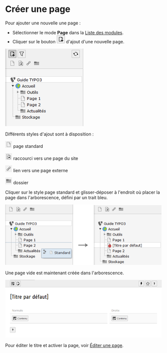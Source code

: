# Créer une page

Pour ajouter une nouvelle une page :

* Sélectionner le mode **Page** dans la [Liste des modules](../introduction/se-reperer-dans-le-backend.md).
* Cliquer sur le bouton ![](../.gitbook/assets/btn_add_page.png) d'ajout d'une nouvelle page.

![](../.gitbook/assets/add_page.png)

Différents styles d'ajout sont à disposition :

![](../.gitbook/assets/add_page_s.png) page standard

![](../.gitbook/assets/add_page_r.png) raccourci vers une page du site

![](../.gitbook/assets/add_page_l.png) lien vers une page externe

![](../.gitbook/assets/add_page_d.png) dossier

Cliquer sur le style page standard et glisser-déposer à l'endroit où placer la page dans l'arborescence, défini par un trait bleu.

![](../.gitbook/assets/add_page_drop.png)

Une page vide est maintenant créée dans l'arborescence.

![](../.gitbook/assets/add_page_detail.png)

Pour éditer le titre et activer la page, voir [Éditer une page](editer-une-page.md).

